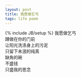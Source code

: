 ```yaml
---
layout: post
title: 我愿做乞丐
tags: life poem
---
```

{% include JB/setup %}
我愿做乞丐</br>
蹲做在你的门前</br>
让阳光洗涤身上的污泥<br>
只留下未泯的纯真</br>
缺角的碗</br>
不盛钱</br>
只盛我的思念
